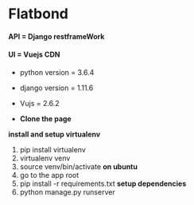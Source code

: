 # Flatbond
#### API = Django restframeWork  
#### UI = Vuejs CDN

- python version = 3.6.4
- django version = 1.11.6
- Vujs = 2.6.2

- **Clone the page**

**install and setup virtualenv**
1. pip install virtualenv
2. virtualenv venv
3. source venv/bin/activate  **on ubuntu**
4. go to the app root
5. pip install -r requirements.txt **setup dependencies**
6. python manage.py runserver
